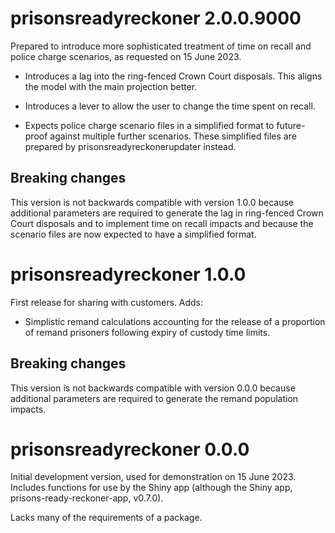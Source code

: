 <!--
INSTRUCTIONS:
Each version should have a level 1 header.

Use bullets to document changes.

Use level 2 headers to section changes, if necessary.

Include Github issue numbers preceded by a hash in parentheses, e.g. (#10).

Include Github pull requests preceded by a hash in parentheses with the author,
e.g. (#2, @bgburton)

-->


# prisonsreadyreckoner 2.0.0.9000

Prepared to introduce more sophisticated treatment of time on recall and police
charge scenarios, as requested on 15 June 2023.

* Introduces a lag into the ring-fenced Crown Court disposals. This aligns the
model with the main projection better.

* Introduces a lever to allow the user to change the time spent on recall.

* Expects police charge scenario files in a simplified format to future-proof
against multiple further scenarios. These simplified files are prepared by
prisonsreadyreckonerupdater instead.


## Breaking changes

This version is not backwards compatible with version 1.0.0 because additional
parameters are required to generate the lag in ring-fenced Crown Court disposals
and to implement time on recall impacts and because the scenario files are now
expected to have a simplified format.



# prisonsreadyreckoner 1.0.0

First release for sharing with customers. Adds:

* Simplistic remand calculations accounting for the release of a proportion of
remand prisoners following expiry of custody time limits.

## Breaking changes

This version is not backwards compatible with version 0.0.0 because additional
parameters are required to generate the remand population impacts.



# prisonsreadyreckoner 0.0.0

Initial development version, used for demonstration on 15 June 2023. Includes
functions for use by the Shiny app (although the Shiny app,
prisons-ready-reckoner-app, v0.7.0).

Lacks many of the requirements of a package.

